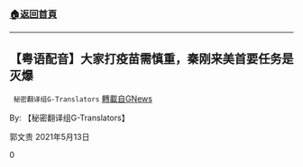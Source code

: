 ###  [:house:返回首頁](https://github.com/ourhimalayas/txt)
---

## 【粤语配音】大家打疫苗需慎重，秦刚来美首要任务是灭爆
` 秘密翻译组G-Translators` [轉載自GNews](https://gnews.org/zh-hans/1258329/)

By: 【秘密翻译组G-Translators】

郭文贵
2021年5月13日

0
